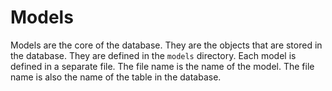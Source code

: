 # Models

Models are the core of the database. They are the objects that are stored in the database. They are defined in the `models` directory. Each model is defined in a separate file. The file name is the name of the model. The file name is also the name of the table in the database.
